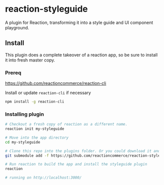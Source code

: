 # reaction-styleguide
A plugin for Reaction, transforming it into a style guide and UI component playground.

## Install

This plugin does a complete takeover of a reaction app, so be sure to install it into fresh master copy.

### Prereq

https://github.com/reactioncommerce/reaction-cli

Install or update `reaction-cli` if necessary

```sh
npm install -g reaction-cli
```

### Installing plugin

```sh
# Checkout a fresh copy of reaction as a different name.
reaction init my-styleguide

# Move into the app directory
cd my-styleguide

# Clone this repo into the plugins folder. Or you could download it and unzip there if you prefer
git submodule add -f https://github.com/reactioncommerce/reaction-styleguide.git imports/plugins/custom/styleguide

# Run reaction to build the app and install the styleguide plugin
reaction

# running on http://localhost:3000/
```
